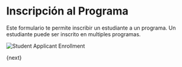 <!-- add-breadcrumbs -->
# Inscripción al Programa

Este formulario te permite inscribir un estudiante a un programa. Un estudiante puede ser inscrito en multiples programas.

<img class="screenshot" alt="Student Applicant Enrollment" src="/docs/assets/img/schools/admission/program-enrollment.png">

{next}
